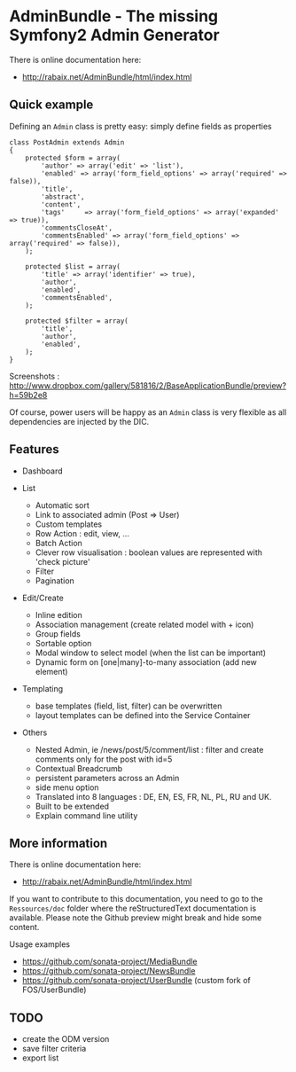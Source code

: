 AdminBundle - The missing Symfony2 Admin Generator
==================================================

There is online documentation here:

 - http://rabaix.net/AdminBundle/html/index.html

Quick example
-------------

Defining an ``Admin`` class is pretty easy: simply define fields as properties

    class PostAdmin extends Admin
    {
        protected $form = array(
            'author' => array('edit' => 'list'),
            'enabled' => array('form_field_options' => array('required' => false)),
            'title',
            'abstract',
            'content',
            'tags'     => array('form_field_options' => array('expanded' => true)),
            'commentsCloseAt',
            'commentsEnabled' => array('form_field_options' => array('required' => false)),
        );

        protected $list = array(
            'title' => array('identifier' => true),
            'author',
            'enabled',
            'commentsEnabled',
        );

        protected $filter = array(
            'title',
            'author',
            'enabled',
        );
    }

Screenshots : http://www.dropbox.com/gallery/581816/2/BaseApplicationBundle/preview?h=59b2e8

Of course, power users will be happy as an ``Admin`` class is very flexible as all dependencies are
injected by the DIC.

Features
--------

  - Dashboard

  - List

    - Automatic sort
    - Link to associated admin (Post => User)
    - Custom templates
    - Row Action : edit, view, ...
    - Batch Action
    - Clever row visualisation : boolean values are represented with 'check picture'
    - Filter
    - Pagination

  - Edit/Create

    - Inline edition
    - Association management (create related model with + icon)
    - Group fields
    - Sortable option
    - Modal window to select model (when the list can be important)
    - Dynamic form on [one|many]-to-many association (add new element)

  - Templating

    - base templates (field, list, filter) can be overwritten
    - layout templates can be defined into the Service Container

  - Others

    - Nested Admin, ie /news/post/5/comment/list : filter and create comments only for the post with id=5
    - Contextual Breadcrumb
    - persistent parameters across an Admin
    - side menu option
    - Translated into 8 languages : DE, EN, ES, FR, NL, PL, RU and UK.
    - Built to be extended
    - Explain command line utility


More information
----------------

There is online documentation here:

 - http://rabaix.net/AdminBundle/html/index.html

If you want to contribute to this documentation, you need to go to the ``Ressources/doc`` folder where 
the reStructuredText documentation is available.
Please note the Github preview might break and hide some content.

Usage examples

 - https://github.com/sonata-project/MediaBundle
 - https://github.com/sonata-project/NewsBundle
 - https://github.com/sonata-project/UserBundle (custom fork of FOS/UserBundle)

TODO
----

  - create the ODM version
  - save filter criteria
  - export list
